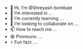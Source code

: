 - 👋 Hi, I’m @Shreyash-bombale
- 👀 I’m interested in ...
- 🌱 I’m currently learning ...
- 💞️ I’m looking to collaborate on ...
- 📫 How to reach me ...
- 😄 Pronouns: ...
- ⚡ Fun fact: ...

<!---
Shreyash-bombale/Shreyash-bombale is a ✨ special ✨ repository because its `README.md` (this file) appears on your GitHub profile.
You can click the Preview link to take a look at your changes.
--->
